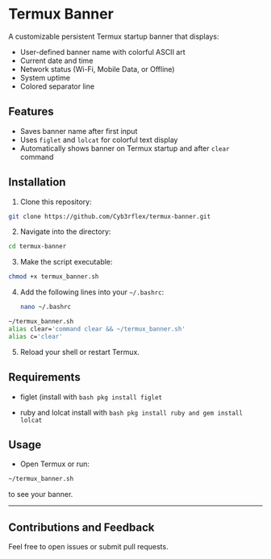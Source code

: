 # Termux Banner

A customizable persistent Termux startup banner that displays:

- User-defined banner name with colorful ASCII art
- Current date and time
- Network status (Wi-Fi, Mobile Data, or Offline)
- System uptime
- Colored separator line

## Features

- Saves banner name after first input
- Uses `figlet` and `lolcat` for colorful text display
- Automatically shows banner on Termux startup and after `clear` command

## Installation

1. Clone this repository:
```bash
git clone https://github.com/Cyb3rflex/termux-banner.git
```
2. Navigate into the directory:
```bash
cd termux-banner
```
3. Make the script executable:
```bash
chmod +x termux_banner.sh
```
4. Add the following lines into your `~/.bashrc`:
   ```bash
   nano ~/.bashrc
   ```
```bash
~/termux_banner.sh
alias clear='command clear && ~/termux_banner.sh'
alias c='clear'
```
5. Reload your shell or restart Termux.



## Requirements

- figlet (install with ```bash pkg install figlet```

- ruby and lolcat install with ```bash pkg install ruby and gem install lolcat```


## Usage

- Open Termux or run:
```bash
~/termux_banner.sh
```
to see your banner.


---

## Contributions and Feedback

Feel free to open issues or submit pull requests.

